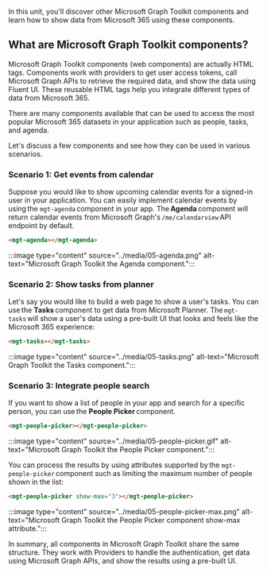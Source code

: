 In this unit, you'll discover other Microsoft Graph Toolkit components and learn how to show data from Microsoft 365 using these components. 

## What are Microsoft Graph Toolkit components?

Microsoft Graph Toolkit components (web components) are actually HTML tags. Components work with providers to get user access tokens, call Microsoft Graph APIs to retrieve the required data, and show the data using Fluent UI. These reusable HTML tags help you integrate different types of data from Microsoft 365. 

There are many components available that can be used to access the most popular Microsoft 365 datasets in your application such as people, tasks, and agenda. 

Let's discuss a few components and see how they can be used in various scenarios.

### Scenario 1: Get events from calendar

Suppose you would like to show upcoming calendar events for a signed-in user in your application. You can easily implement calendar events by using the `mgt-agenda` component in your app. The **Agenda** component will return calendar events from Microsoft Graph's `/me/calendarview` API endpoint by default.

```html
<mgt-agenda></mgt-agenda>
```

:::image type="content" source="../media/05-agenda.png" alt-text="Microsoft Graph Toolkit the Agenda component.":::

### Scenario 2: Show tasks from planner

Let's say you would like to build a web page to show a user's tasks. You can use the **Tasks** component to get data from Microsoft Planner. The `mgt-tasks` will show a user's data using a pre-built UI that looks and feels like the Microsoft 365 experience:

```html
<mgt-tasks></mgt-tasks>
```

:::image type="content" source="../media/05-tasks.png" alt-text="Microsoft Graph Toolkit the Tasks component.":::

### Scenario 3: Integrate people search

If you want to show a list of people in your app and search for a specific person, you can use the **People Picker** component.

```html
<mgt-people-picker></mgt-people-picker>
```

:::image type="content" source="../media/05-people-picker.gif" alt-text="Microsoft Graph Toolkit the People Picker component.":::

You can process the results by using attributes supported by the `mgt-people-picker` component such as limiting the maximum number of people shown in the list:

```html
<mgt-people-picker show-max="3"></mgt-people-picker>
```

:::image type="content" source="../media/05-people-picker-max.png" alt-text="Microsoft Graph Toolkit the People Picker component show-max attribute.":::

In summary, all components in Microsoft Graph Toolkit share the same structure. They work with Providers to handle the authentication, get data using Microsoft Graph APIs, and show the results using a pre-built UI.